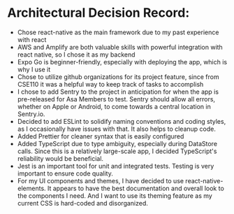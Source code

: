 # Architectural Decision Record:

- Chose react-native as the main framework due to my past experience with react
- AWS and Amplify are both valuable skills with powerful integration with react native, so I chose it as my backend
- Expo Go is beginner-friendly, especially with deploying the app, which is why I use it
- Chose to utilize github organizations for its project feature, since from CSE110 it was a helpful way to keep track of tasks to accomplish
- I chose to add Sentry to the project in anticipation for when the app is pre-released for Asa Members to test. Sentry should allow all errors, whether on Apple or Android, to come towards a central location in Sentry.io.
- Decided to add ESLint to solidify naming conventions and coding styles, as I occasionally have issues with that. It also helps to cleanup code.
- Added Prettier for cleaner syntax that is easily configured
- Added TypeScript due to type ambiguity, especially during DataStore calls. Since this is a relatively large-scale app, I decided TypeScript's reliability would be beneficial.
- Jest is an important tool for unit and integrated tests. Testing is very important to ensure code quality.
- For my UI components and themes, I have decided to use react-native-elements. It appears to have the best documentation and overall look to the components I need. And I want to use its theming feature as my current CSS is hard-coded and disorganized.
